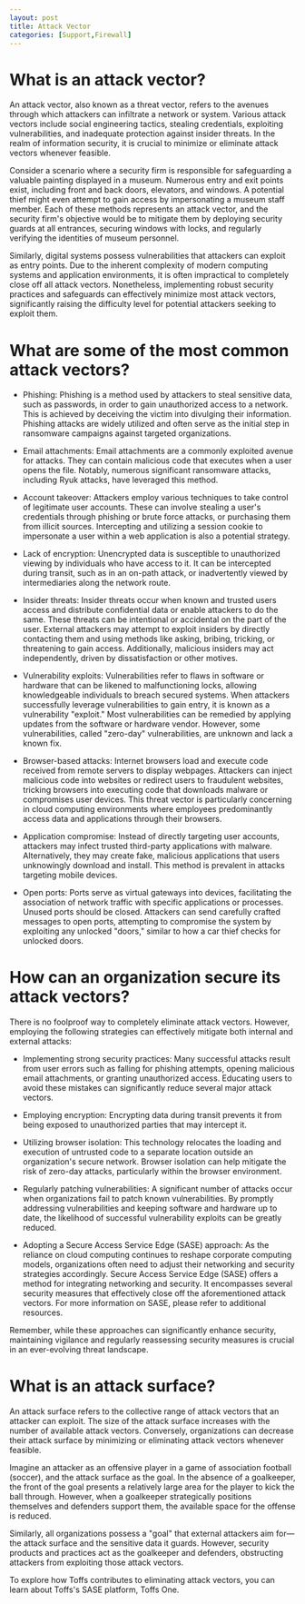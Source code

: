 ```yaml
---
layout: post
title: Attack Vector
categories: [Support,Firewall]
---
```

# What is an attack vector?

An attack vector, also known as a threat vector, refers to the avenues through which attackers can infiltrate a network or system. Various attack vectors include social engineering tactics, stealing credentials, exploiting vulnerabilities, and inadequate protection against insider threats. In the realm of information security, it is crucial to minimize or eliminate attack vectors whenever feasible.

Consider a scenario where a security firm is responsible for safeguarding a valuable painting displayed in a museum. Numerous entry and exit points exist, including front and back doors, elevators, and windows. A potential thief might even attempt to gain access by impersonating a museum staff member. Each of these methods represents an attack vector, and the security firm's objective would be to mitigate them by deploying security guards at all entrances, securing windows with locks, and regularly verifying the identities of museum personnel.

Similarly, digital systems possess vulnerabilities that attackers can exploit as entry points. Due to the inherent complexity of modern computing systems and application environments, it is often impractical to completely close off all attack vectors. Nonetheless, implementing robust security practices and safeguards can effectively minimize most attack vectors, significantly raising the difficulty level for potential attackers seeking to exploit them.

# What are some of the most common attack vectors?
* Phishing: Phishing is a method used by attackers to steal sensitive data, such as passwords, in order to gain unauthorized access to a network. This is achieved by deceiving the victim into divulging their information. Phishing attacks are widely utilized and often serve as the initial step in ransomware campaigns against targeted organizations.

* Email attachments: Email attachments are a commonly exploited avenue for attacks. They can contain malicious code that executes when a user opens the file. Notably, numerous significant ransomware attacks, including Ryuk attacks, have leveraged this method.

* Account takeover: Attackers employ various techniques to take control of legitimate user accounts. These can involve stealing a user's credentials through phishing or brute force attacks, or purchasing them from illicit sources. Intercepting and utilizing a session cookie to impersonate a user within a web application is also a potential strategy.

* Lack of encryption: Unencrypted data is susceptible to unauthorized viewing by individuals who have access to it. It can be intercepted during transit, such as in an on-path attack, or inadvertently viewed by intermediaries along the network route.

* Insider threats: Insider threats occur when known and trusted users access and distribute confidential data or enable attackers to do the same. These threats can be intentional or accidental on the part of the user. External attackers may attempt to exploit insiders by directly contacting them and using methods like asking, bribing, tricking, or threatening to gain access. Additionally, malicious insiders may act independently, driven by dissatisfaction or other motives.

* Vulnerability exploits: Vulnerabilities refer to flaws in software or hardware that can be likened to malfunctioning locks, allowing knowledgeable individuals to breach secured systems. When attackers successfully leverage vulnerabilities to gain entry, it is known as a vulnerability "exploit." Most vulnerabilities can be remedied by applying updates from the software or hardware vendor. However, some vulnerabilities, called "zero-day" vulnerabilities, are unknown and lack a known fix.

* Browser-based attacks: Internet browsers load and execute code received from remote servers to display webpages. Attackers can inject malicious code into websites or redirect users to fraudulent websites, tricking browsers into executing code that downloads malware or compromises user devices. This threat vector is particularly concerning in cloud computing environments where employees predominantly access data and applications through their browsers.

* Application compromise: Instead of directly targeting user accounts, attackers may infect trusted third-party applications with malware. Alternatively, they may create fake, malicious applications that users unknowingly download and install. This method is prevalent in attacks targeting mobile devices.

* Open ports: Ports serve as virtual gateways into devices, facilitating the association of network traffic with specific applications or processes. Unused ports should be closed. Attackers can send carefully crafted messages to open ports, attempting to compromise the system by exploiting any unlocked "doors," similar to how a car thief checks for unlocked doors.

# How can an organization secure its attack vectors?
There is no foolproof way to completely eliminate attack vectors. However, employing the following strategies can effectively mitigate both internal and external attacks:

* Implementing strong security practices: Many successful attacks result from user errors such as falling for phishing attempts, opening malicious email attachments, or granting unauthorized access. Educating users to avoid these mistakes can significantly reduce several major attack vectors.

* Employing encryption: Encrypting data during transit prevents it from being exposed to unauthorized parties that may intercept it.

* Utilizing browser isolation: This technology relocates the loading and execution of untrusted code to a separate location outside an organization's secure network. Browser isolation can help mitigate the risk of zero-day attacks, particularly within the browser environment.

* Regularly patching vulnerabilities: A significant number of attacks occur when organizations fail to patch known vulnerabilities. By promptly addressing vulnerabilities and keeping software and hardware up to date, the likelihood of successful vulnerability exploits can be greatly reduced.

* Adopting a Secure Access Service Edge (SASE) approach: As the reliance on cloud computing continues to reshape corporate computing models, organizations often need to adjust their networking and security strategies accordingly. Secure Access Service Edge (SASE) offers a method for integrating networking and security. It encompasses several security measures that effectively close off the aforementioned attack vectors. For more information on SASE, please refer to additional resources.

Remember, while these approaches can significantly enhance security, maintaining vigilance and regularly reassessing security measures is crucial in an ever-evolving threat landscape.

# What is an attack surface?
An attack surface refers to the collective range of attack vectors that an attacker can exploit. The size of the attack surface increases with the number of available attack vectors. Conversely, organizations can decrease their attack surface by minimizing or eliminating attack vectors whenever feasible.

Imagine an attacker as an offensive player in a game of association football (soccer), and the attack surface as the goal. In the absence of a goalkeeper, the front of the goal presents a relatively large area for the player to kick the ball through. However, when a goalkeeper strategically positions themselves and defenders support them, the available space for the offense is reduced.

Similarly, all organizations possess a "goal" that external attackers aim for—the attack surface and the sensitive data it guards. However, security products and practices act as the goalkeeper and defenders, obstructing attackers from exploiting those attack vectors.

To explore how Toffs contributes to eliminating attack vectors, you can learn about Toffs's SASE platform, Toffs One.